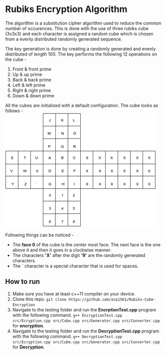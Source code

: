 # Rubiks Encryption Algorithm
The algorithm is a substitution cipher algorithm used to reduce the common number of occurences. This is done with the use of three rubiks cube (3x3x3) and each character is assigned a random cube which is chosen from a evenly distributed randomly generated sequence.

The key generation is done by creating a randomly generated and evenly distributed of length 100. The key performs the following 12 operations on the cube -
1. Front & front prime
2. Up & up prime
3. Back & back prime
4. Left & left prime
5. Right & right prime
6. Down & down prime

All the cubes are initialized with a default configuration. The cube looks as follows -
![Cube Default Configuration](Pictures/cubeDiagram.png?raw=true "Cube Default Configuration")

Following things can be noticed -
- The **face 0** of the cube is the center most face. The next face is the one above it and then it goes in a clockwise manner.
- The characters **'X'** after the digit **'9'** are the randomly generated characters.
- The ` character is a special character that is used for spaces. 


## How to run
1. Make sure you have at least c++11 compiler on your device.
2. Clone this repo. `git clone https://github.com/arp1561/Rubiks-Cube-Encryption`
3. Navigate to the testing folder and run the **EncrptionTest.cpp** program with the following command.
`g++ EncryptionTest.cpp src/Ecryption.cpp src/Cube.cpp src/Generator.cpp src/Converter.cpp ` for **encryption**.
4. Navigate to the testing folder and run the **DecryptionTest.cpp** program with the following command.
`g++ DecryptionTest.cpp src/Ecryption.cpp src/Cube.cpp src/Generator.cpp src/Converter.cpp ` for **Decryption**.
